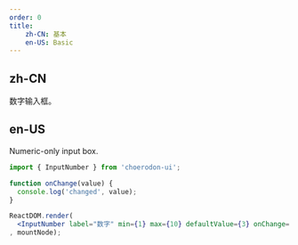 ```yaml
---
order: 0
title:
    zh-CN: 基本
    en-US: Basic
---
```


## zh-CN

数字输入框。

## en-US

Numeric-only input box.

````jsx
import { InputNumber } from 'choerodon-ui';

function onChange(value) {
  console.log('changed', value);
}

ReactDOM.render(
  <InputNumber label="数字" min={1} max={10} defaultValue={3} onChange={onChange} />
, mountNode);
````
